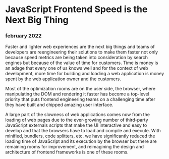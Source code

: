 # **JavaScript Frontend Speed is the Next Big Thing**

### february 2022

Faster and lighter web experiences are the next big things and teams of developers are reengineering their solutions to make them faster not only because speed metrics are being taken into consideration by search engines but because of the value of time for customers. Time is money is an adage that every one of us knows well and for the context of web development, more time for building and loading a web application is money spent by the web application owner and the customers.

Most of the optimization rooms are on the user side, the browser, where manipulating the DOM and rendering it faster has become a top-level priority that puts frontend engineering teams on a challenging time after they have built and chipped amazing user interface.

A large part of the slowness of web applications comes now from the loading of web pages due to the ever-growing number of third-party JavaScript externals scripts that make the UI interactive and easy to develop and that the browsers have to load and compile and execute. With minified, bundlers, code splitters, etc. we have significantly reduced the loading time of JavaScript and its execution by the browser but there are remaining rooms for improvement, and reimagining the design and architecture of frontend frameworks is one of these rooms.